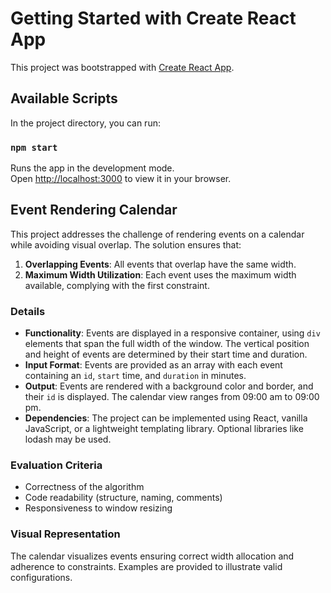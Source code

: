 # Getting Started with Create React App

This project was bootstrapped with [Create React App](https://github.com/facebook/create-react-app).

## Available Scripts

In the project directory, you can run:

### `npm start`

Runs the app in the development mode.\
Open [http://localhost:3000](http://localhost:3000) to view it in your browser.

## Event Rendering Calendar

This project addresses the challenge of rendering events on a calendar while avoiding visual overlap. The solution ensures that:

1. **Overlapping Events**: All events that overlap have the same width.
2. **Maximum Width Utilization**: Each event uses the maximum width available, complying with the first constraint.

### Details

- **Functionality**: Events are displayed in a responsive container, using `div` elements that span the full width of the window. The vertical position and height of events are determined by their start time and duration.
- **Input Format**: Events are provided as an array with each event containing an `id`, `start` time, and `duration` in minutes.
- **Output**: Events are rendered with a background color and border, and their `id` is displayed. The calendar view ranges from 09:00 am to 09:00 pm.
- **Dependencies**: The project can be implemented using React, vanilla JavaScript, or a lightweight templating library. Optional libraries like lodash may be used.

### Evaluation Criteria

- Correctness of the algorithm
- Code readability (structure, naming, comments)
- Responsiveness to window resizing

### Visual Representation

The calendar visualizes events ensuring correct width allocation and adherence to constraints. Examples are provided to illustrate valid configurations.


